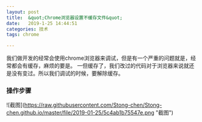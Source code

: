 ```yaml
---
layout: post
title:  &quot;Chrome浏览器设置不缓存文件&quot;
date:   2019-1-25 14:44:51
categories: 技术
tags: chrome

---
```


我们做开发的经常会使用chrome浏览器来调试，但是有一个严重的问题就是，经常都会有缓存，麻烦的要是。
一但缓存了，我们改过的代码对于浏览器来说就还是没有变过。所以我们调试的时候，要解除缓存。







### 操作步骤
![截图](https://raw.githubusercontent.com/Stong-chen/Stong-chen.github.io/master/file/2019-01-25/5c4ab1b75547e.png &quot;截图&quot;)